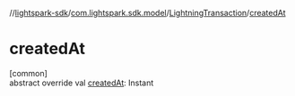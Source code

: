 //[lightspark-sdk](../../../index.md)/[com.lightspark.sdk.model](../index.md)/[LightningTransaction](index.md)/[createdAt](created-at.md)

# createdAt

[common]\
abstract override val [createdAt](created-at.md): Instant
